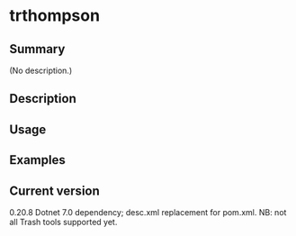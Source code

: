 # trthompson

## Summary

(No description.)

## Description

## Usage

## Examples

## Current version

0.20.8 Dotnet 7.0 dependency; desc.xml replacement for pom.xml. NB: not all Trash tools supported yet.
